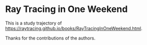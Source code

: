 # Ray Tracing in One Weekend
This is a study trajectory of https://raytracing.github.io/books/RayTracingInOneWeekend.html. 

Thanks for the contributions of the authors.
